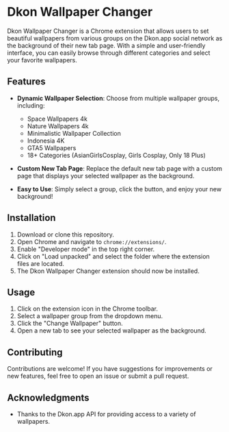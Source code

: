 # Dkon Wallpaper Changer

Dkon Wallpaper Changer is a Chrome extension that allows users to set beautiful wallpapers from various groups on the Dkon.app social network as the background of their new tab page. With a simple and user-friendly interface, you can easily browse through different categories and select your favorite wallpapers.

## Features

- **Dynamic Wallpaper Selection**: Choose from multiple wallpaper groups, including:
  - Space Wallpapers 4k
  - Nature Wallpapers 4k
  - Minimalistic Wallpaper Collection
  - Indonesia 4K
  - GTA5 Wallpapers
  - 18+ Categories (AsianGirlsCosplay, Girls Cosplay, Only 18 Plus)
  
- **Custom New Tab Page**: Replace the default new tab page with a custom page that displays your selected wallpaper as the background.

- **Easy to Use**: Simply select a group, click the button, and enjoy your new background!

## Installation

1. Download or clone this repository.
2. Open Chrome and navigate to `chrome://extensions/`.
3. Enable "Developer mode" in the top right corner.
4. Click on "Load unpacked" and select the folder where the extension files are located.
5. The Dkon Wallpaper Changer extension should now be installed.

## Usage

1. Click on the extension icon in the Chrome toolbar.
2. Select a wallpaper group from the dropdown menu.
3. Click the "Change Wallpaper" button.
4. Open a new tab to see your selected wallpaper as the background.

## Contributing

Contributions are welcome! If you have suggestions for improvements or new features, feel free to open an issue or submit a pull request.


## Acknowledgments

- Thanks to the Dkon.app API for providing access to a variety of wallpapers.
